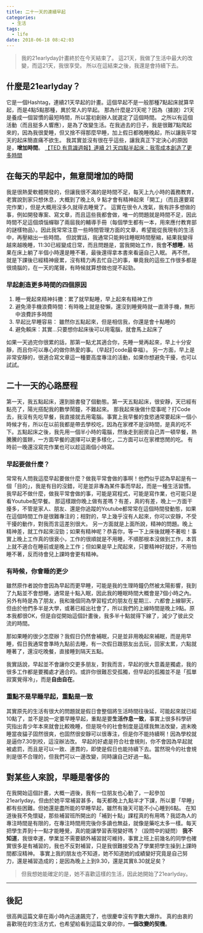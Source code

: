 ```yaml
---
title: 二十一天的連續早起
categories:
  - 生活
tags:
  - life
date: 2018-06-18 08:42:03
---
```


> 我的21earlyday計畫終於在今天結束了。
> 這21天，我做了生活中最大的改變，而這21天，我很享受。
> 所以在這結束之後，我還是會持續下去。
## 什麼是21earlyday？

它是一個Hashtag，連續21天早起的計畫。這個早起不是一般那種7點起床就算早起，而是4點5點那種，異於常人的早起。
那為什麼是21天呢？因為（據說）21天是養成一個習慣的最短時間，所以當初創辦人就選定了這個時間。
之所以有這個活動（而且挺多人響應），是為了改變生活。在我過去的日子，我是很難7點爬起來的，因為我很愛睡，但又捨不得那麼早睡，加上假日都晚睡晚起，所以讓我平常天的起床簡直痛不欲生。
我其實並沒有很在乎這些，讓我真正下定決心的原因是，**增加時間**。
[【TED 有意識週報】連續 21 天四點半起床：我零成本創造了更多時間](https://womany.net/read/article/14517?ref=fb)
## 在每天的早起中，無意間增加的時間
我是很熱愛軟體開發的，但讓我很不滿的是時間不足，每天上九小時的義務教育，老實說到家只想休息，大概到了晚上8, 9 點才會有精神起來「開工」（而且還要寫完作業），但是大概用沒多久就得去睡覺了。
這實在很令人洩氣，我有許多想做的事，例如開發專案、寫文章，而且這些我都會做，唯一的問題就是時間不足，因此時間不足這個煩惱蟬聯了兩屆我的輔導手冊（每個學生都有一本，用來應付教育部的謎樣物品）。因此我常常注意一些時間管理方面的文章，希望能從我現有的生活中，再壓縮出一些時間。
但說實話，我通常只能夠往睡眠時間壓縮，結果我變得越來越晚睡，11:30已經變成日常，而且問題是，當我開始工作，我會**不想睡**，結果在床上躺了半個小時還是睡不著，最後還得拿本書來看逼自己入眠。
再不然，就是下課後已經精神疲累，沒有精力再去忙自己的事，畢竟我的這些工作很多都是很燒腦的，在一天的尾聲，有時候就算想做也提不起勁。

### 早起創造更多時間的四個原因
1. 睡一覺起來精神抖擻：累了就早點睡，早上起來有精神工作
2. 避免滑手機浪費時間：有時晚上就是發懶，還沒到睡覺時就一直滑手機，無形中浪費許多時間
3. 早起比早睡容易： 雖然你五點起來，但是相信我，你還是會十點睡的
4. 避免賴床：其實...只要想你起床後可以用電腦，就會馬上起床了

如果一天過完你很累的話，那第一點尤其適合你，先睡一覺再起來，早上十分安靜，而且你可以專心的做你熱愛的事。（早起打code最幸福）。
另一方面，早上是非常安靜的，很適合寫文章這一種要高度專注的活動，如果你想避免干擾，也可以試試。
## 二十一天的心路歷程
第一天，我五點起床，還到臉書發了個動態。第一天五點起床，很安靜，天已經有點亮了，陽光搭配我的數學鬧鐘，不難起來。
那我起來後做什麼事呢？打Code去，我沒有先吃早餐，我直接就去用電腦。事實上我早餐的食慾通常要起床一個小時候才有，所以在以前我都是帶去學校吃，因為在家裡不是沒時間，是真的吃不下。五點起床之後，我先用一個半小時的電腦，然後走到廚房自己弄一頓早餐，熱騰騰的蛋餅，一方面早餐的選擇可以更多樣化，二方面可以在家裡悠閒的吃。
有時前一晚還沒寫完作業也可以趁這兩個小時寫。

### 早起要做什麼？
常常有人問我這麼早起要做什麼？做我平常會做的事啊！他們似乎認為早起是有一個「目的」，我是有目的沒錯，可是並非專為某件事而早起，而是一種生活習慣。我早起不做什麼，做我平常會做的事，可能是寫程式，可能是寫作業，也可能只是看Youtube配早餐。
那這樣跟你晚上做有差嗎？有差，真的有差，晚上一方面干擾多，不管是家人、朋友、還是你追蹤的Youtube都常常在這個時間發動態，如果在這個時間工作是很難專注的；相對的，早上幾乎沒有人起來，你可以安靜，不受干擾的動作，對我而言這差別很大。
另一方面就是上面所說，精神的問題。晚上精神差，就工作起來沒勁；如果有精神呢？恭喜你，等一下上床後就睡不著啦！事實上晚上工作真的很衰小，工作的很順就是不用睡，不順那根本沒做到工作，本質上就不適合在睡前或是晚上工作；但如果是早上爬起來，只要精神好就好，不用怕睡不著，反而待會兒上課時會更有精神。

### 有時候，你會睡的更少
雖然原作者說你會因為早起而更早睡，可能是我的生理時鐘仍然被太陽影響，我到了九點並不會想睡，通常是十點入眠，因此我的睡眠時間大概會是7個小時之內。
另外有時是為了朋友，我和幾個同為學習程式的朋友在星期三、六都會上線聊天，但由於他們多半是大學，或著已經出社會了，所以我們的上線時間是晚上9點。原本我都很OK，但是自從開始這個計畫後，我多半十點就得下線了，減少了彼此交流的時間。

那如果睡的很少怎麼辦？我假日仍然會補眠，只是並非用晚起來補眠，而是用早睡，假日我通常會準時九點前去睡，有一次假日跟朋友出去玩，回家太累，六點就睡著了，還沒吃晚餐，直接睡到隔天五點。

我實話說，早起並不會讓你交更多朋友，對我而言，早起的很大意義是獨處，我的很多工作都是要獨處才適合的。或許你很難忍受孤獨，但早起的孤獨並不是「孤單寂寞覺得冷」，而是**自由自在**。

### 重點不是早睡早起，重點是一致
其實原先的生活有很大的問題就是假日會整個將生活時間往後延，可能起來就已經10點了，並不是說一定要早睡早起，重點是要**生活作息一致**，事實上很多科學研究指出青少年本來就會比較晚睡，但是現今的社會制度是這樣我無法改變，週末晚睡當夜貓子固然很爽，也固然很安靜可以很專注，但是你不能持續啊！因為學校就是逼你7.30到校，這沒辦法改。
早起的好處是符合社會規則，你不會因為早起就被處罰，而且是可以一致、連貫的，即使是假日也能持續下去。當然現今的社會規則是很不合理的，但我們可以一邊改變，同時讓自己好過一點。

## 對某些人來說，早睡是奢侈的
在我開始這個計畫，大概一週後，我有一位朋友也心動了，一起參加21earlyday。但由於她平常補習甚多，每天都晚上九點半才下課，所以要「早睡」都有些困難。但她還是盡所能的早睡早起，雖然有幾天可能不小心睡到6點。
在知道後我不免懷疑，那些補習班所開出的「補到十點」課程真的有用嗎？我認為人的專注時間是有限的，在專注時間用完後你多讀也無益，就像是藥吃太多一樣。每天把學生弄到十一點才能睡覺，真的能讓學習表現變好嗎？（設問中的疑問）
**我不知道**，我很幸運，學業並不需要額外補習就可維持，事實上班上前幾名的同學也確實很多是有補習的，我也不反對補習，只是我很難接受為了學業把學生操到上課時間都沒精神。
事實上我的朋友也不知道，她不知道她的成績變好究竟是自己努力，還是補習造成的；是因為晚上上到9.30，還是其實8.30就足矣？
> 但我想她能確定的是，她不喜歡這樣的生活，因此她開始了21earlyday。
* * *
## 後記
很高興這篇文章在兩小時內迅速飆完了，也很慶幸沒有字數大爆炸。
真的由衷的喜歡現在的生活方式，也希望給看到這篇文章的你，**一個改變的契機**。
